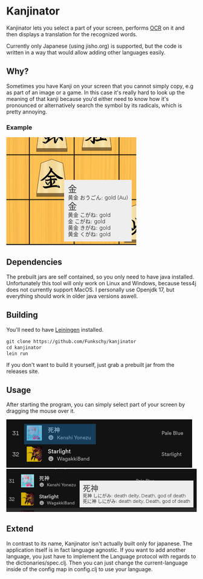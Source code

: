 # Kanjinator

Kanjinator lets you select a part of your screen, performs
[OCR](https://en.wikipedia.org/wiki/Optical_character_recognition) on it and then displays a translation for the recognized words.

Currently only Japanese (using jisho.org) is supported, but the code is written in a way that would
allow adding other languages easily.

## Why?

Sometimes you have Kanji on your screen that you cannot simply copy, e.g as part of an image or a game. In this case it's really hard to look up the meaning of that kanji because you'd either need to know how it's pronounced or alternatively search the symbol by its radicals, which is pretty annoying.

### Example
![shogi golden king](screenshots/demo-2.png)

## Dependencies

The prebuilt jars are self contained, so you only need to have java installed.
Unfortunately this tool will only work on Linux and Windows, because tess4j does not currently support MacOS.
I personally use Openjdk 17, but everything should work in older java versions aswell.

## Building

You'll need to have [Leiningen](https://leiningen.org/) installed.

``` shell
git clone https://github.com/Funkschy/kanjinator
cd kanjinator
lein run
```

If you don't want to build it yourself, just grab a prebuilt jar from the releases site.

## Usage

After starting the program, you can simply select part of your screen by dragging the mouse over it.

![select a part on the screen](screenshots/demo-1-before.png)
![the application will do the rest](screenshots/demo-1-after.png)

## Extend

In contrast to its name, Kanjinator isn't actually built only for japanese. The application itself is in fact language agnostic. If you want to add another language, you just have to implement the Language protocol with regards to the dictionaries/spec.clj. Then you can just change the current-language inside of the config map in config.clj to use your language.
